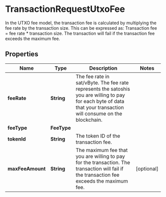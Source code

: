 

# TransactionRequestUtxoFee

In the UTXO fee model, the transaction fee is calculated by multiplying the fee rate by the transaction size. This can be expressed as: Transaction fee = fee rate * transaction size. The transaction will fail if the transaction fee exceeds the maximum fee. 

## Properties

| Name | Type | Description | Notes |
|------------ | ------------- | ------------- | -------------|
|**feeRate** | **String** | The fee rate in sat/vByte. The fee rate represents the satoshis you are willing to pay for each byte of data that your transaction will consume on the blockchain. |  |
|**feeType** | **FeeType** |  |  |
|**tokenId** | **String** | The token ID of the transaction fee. |  |
|**maxFeeAmount** | **String** | The maximum fee that you are willing to pay for the transaction. The transaction will fail if the transaction fee exceeds the maximum fee. |  [optional] |



